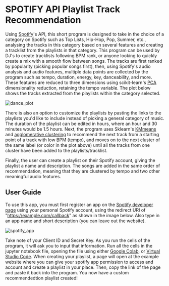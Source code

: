 # SPOTIFY API Playlist Track Recommendation
Using [Spotify](https://www.spotify.com/)'s API, this short program is designed to take in the choice of a category on Spotify such as Top Lists, Hip-Hop, Pop, Summer, etc., analysing the tracks in this category based on several features and creating a tracklist from the playlists in that category. This program can be used by DJ's to create tracklists following BPM rank, or anyone looking to quickly create a mix with a smooth flow between songs. The tracks are first ranked by popularity (picking popular songs first), then, using Spotify's audio analysis and audio features, multiple data points are collected by the program such as tempo, duration, energy, key, danceability, and more. These features are reduced to three dimensions using scikit-learn's [PCA](https://scikit-learn.org/stable/modules/generated/sklearn.decomposition.PCA.html) dimensionality reduction, retaining the tempo variable. The plot below shows the tracks extracted from the playlists within the category selected.

![dance_plot](https://github.com/simonaoltean/SPOTIFY-API-Playlist-Track-Recommendation/assets/113261870/2b2b5660-3351-490f-8805-16d1375978f2)

There is also an option to customize the playlists by pasting the links to the playlists you'd like to include instead of picking a general category of music. The duration of the playlist can be edited in hours, where an hour and 30 minutes would be 1.5 hours. Next, the program uses Sklearn's [KMmeans](https://scikit-learn.org/stable/modules/generated/sklearn.cluster.KMeans.html) and [agglomerative clustering](https://scikit-learn.org/stable/modules/generated/sklearn.cluster.AgglomerativeClustering.html) to recommend the next track from a starting point of a track with low BPM (tempo), and moves on to the next cluster of the same label (or color in the plot above) until all the tracks from one cluster have been added to the playlists/tracklist.

Finally, the user can create a playlist on their Spotify account, giving the playlist a name and description. The songs are added in the same order of recommendation, meaning that they are clustered by tempo and two other meaningful audio features.

## User Guide
To use this app, you must first register an app on the [Spotify developer page](https://developer.spotify.com/dashboard/create) using your personal Spotify account, using the redirect URI of "https://example.com/callback" as shown in the image below. Also type in an app name and short description (you can leave out the website).

![spotify_app](https://github.com/simonaoltean/SPOTIFY-API-Playlist-Track-Recommendation/assets/113261870/d34f6810-98e8-4533-a422-c591afcfcc4c)

Take note of your Client ID and Secret Key. As you run the cells of the program, it will ask you to input that information. Run all the cells in the jupyter notebook file, opening the file using either [Google Colab](https://colab.research.google.com/), or [Virtual Studio Code](https://code.visualstudio.com/Download). When creating your playlist, a page will open at the example website where you can give your spotify app permission to access and account and create a playlist in your place. Then, copy the link of the page and paste it back into the program. You now have a custom recommendedtion playlist created!
